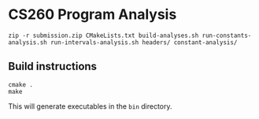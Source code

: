 # CS260 Program Analysis

```
zip -r submission.zip CMakeLists.txt build-analyses.sh run-constants-analysis.sh run-intervals-analysis.sh headers/ constant-analysis/ 
```

## Build instructions

```
cmake .
make
```

This will generate executables in the `bin` directory.